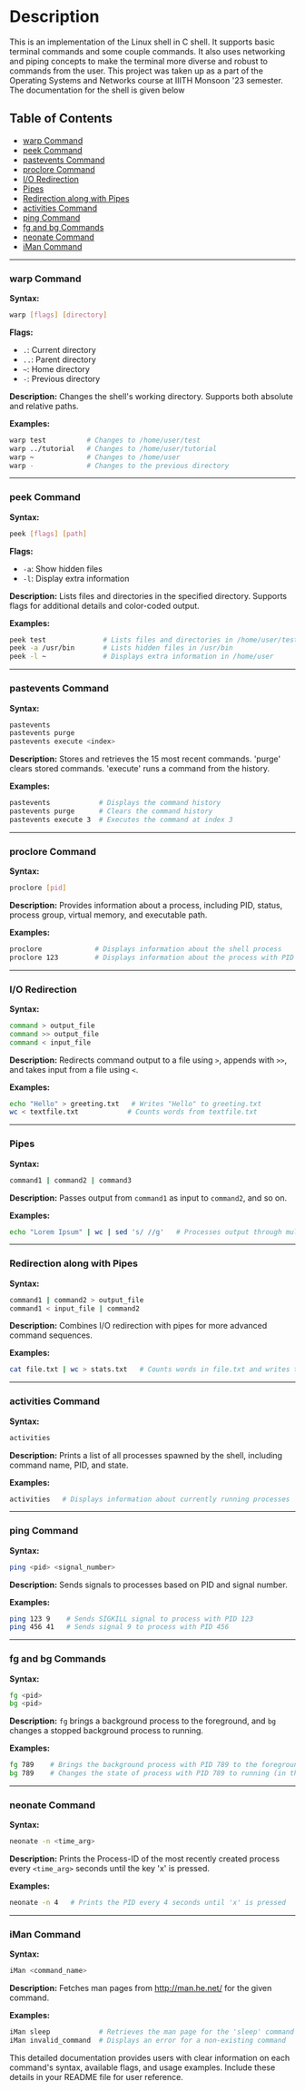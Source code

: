 # Description
This is an implementation of the Linux shell in C shell. It supports basic terminal commands and some couple commands. It also uses networking and piping concepts to make the terminal more diverse and robust to commands from the user. This project was taken up as a part of the Operating Systems and Networks course at IIITH Monsoon '23 semester. The documentation for the shell is given below


## Table of Contents
- [warp Command](#warp-command)
- [peek Command](#peek-command)
- [pastevents Command](#pastevents-command)
- [proclore Command](#proclore-command)
- [I/O Redirection](#io-redirection)
- [Pipes](#pipes)
- [Redirection along with Pipes](#redirection-along-with-pipes)
- [activities Command](#activities-command)
- [ping Command](#ping-command)
- [fg and bg Commands](#fg-and-bg-commands)
- [neonate Command](#neonate-command)
- [iMan Command](#iman-command)

---

### warp Command
**Syntax:**
```bash
warp [flags] [directory]
```
**Flags:**
- `.`: Current directory
- `..`: Parent directory
- `~`: Home directory
- `-`: Previous directory

**Description:**
Changes the shell's working directory. Supports both absolute and relative paths.

**Examples:**
```bash
warp test          # Changes to /home/user/test
warp ../tutorial   # Changes to /home/user/tutorial
warp ~             # Changes to /home/user
warp -             # Changes to the previous directory
```

---

### peek Command
**Syntax:**
```bash
peek [flags] [path]
```
**Flags:**
- `-a`: Show hidden files
- `-l`: Display extra information

**Description:**
Lists files and directories in the specified directory. Supports flags for additional details and color-coded output.

**Examples:**
```bash
peek test              # Lists files and directories in /home/user/test
peek -a /usr/bin       # Lists hidden files in /usr/bin
peek -l ~              # Displays extra information in /home/user
```

---

### pastevents Command
**Syntax:**
```bash
pastevents
pastevents purge
pastevents execute <index>
```
**Description:**
Stores and retrieves the 15 most recent commands. 'purge' clears stored commands. 'execute' runs a command from the history.

**Examples:**
```bash
pastevents            # Displays the command history
pastevents purge      # Clears the command history
pastevents execute 3  # Executes the command at index 3
```

---

### proclore Command
**Syntax:**
```bash
proclore [pid]
```
**Description:**
Provides information about a process, including PID, status, process group, virtual memory, and executable path.

**Examples:**
```bash
proclore             # Displays information about the shell process
proclore 123         # Displays information about the process with PID 123
```

---

### I/O Redirection
**Syntax:**
```bash
command > output_file
command >> output_file
command < input_file
```
**Description:**
Redirects command output to a file using `>`, appends with `>>`, and takes input from a file using `<`.

**Examples:**
```bash
echo "Hello" > greeting.txt   # Writes "Hello" to greeting.txt
wc < textfile.txt            # Counts words from textfile.txt
```

---

### Pipes
**Syntax:**
```bash
command1 | command2 | command3
```
**Description:**
Passes output from `command1` as input to `command2`, and so on.

**Examples:**
```bash
echo "Lorem Ipsum" | wc | sed 's/ //g'   # Processes output through multiple commands
```

---

### Redirection along with Pipes
**Syntax:**
```bash
command1 | command2 > output_file
command1 < input_file | command2
```
**Description:**
Combines I/O redirection with pipes for more advanced command sequences.

**Examples:**
```bash
cat file.txt | wc > stats.txt   # Counts words in file.txt and writes to stats.txt
```

---

### activities Command
**Syntax:**
```bash
activities
```
**Description:**
Prints a list of all processes spawned by the shell, including command name, PID, and state.

**Examples:**
```bash
activities   # Displays information about currently running processes
```

---

### ping Command
**Syntax:**
```bash
ping <pid> <signal_number>
```
**Description:**
Sends signals to processes based on PID and signal number.

**Examples:**
```bash
ping 123 9    # Sends SIGKILL signal to process with PID 123
ping 456 41   # Sends signal 9 to process with PID 456
```

---

### fg and bg Commands
**Syntax:**
```bash
fg <pid>
bg <pid>
```
**Description:**
`fg` brings a background process to the foreground, and `bg` changes a stopped background process to running.

**Examples:**
```bash
fg 789    # Brings the background process with PID 789 to the foreground
bg 789    # Changes the state of process with PID 789 to running (in the background)
```

---

### neonate Command
**Syntax:**
```bash
neonate -n <time_arg>
```
**Description:**
Prints the Process-ID of the most recently created process every `<time_arg>` seconds until the key 'x' is pressed.

**Examples:**
```bash
neonate -n 4   # Prints the PID every 4 seconds until 'x' is pressed
```

---

### iMan Command
**Syntax:**
```bash
iMan <command_name>
```
**Description:**
Fetches man pages from http://man.he.net/ for the given command.

**Examples:**
```bash
iMan sleep            # Retrieves the man page for the 'sleep' command
iMan invalid_command  # Displays an error for a non-existing command
```

This detailed documentation provides users with clear information on each command's syntax, available flags, and usage examples. Include these details in your README file for user reference.